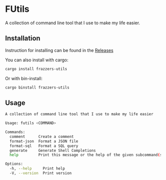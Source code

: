 # FUtils

A collection of command line tool that I use to make my life easier.

## Installation

Instruction for installing can be found in the [Releases](https://github.com/Frazzer951/futils/releases/latest)

You can also install with cargo:

```bash
cargo install frazzers-utils
```

Or with bin-install:

```bash
cargo binstall frazzers-utils
```

## Usage

<!-- Usage -->
```bash
A collection of command line tool that I use to make my life easier

Usage: futils <COMMAND>

Commands:
  comment      Create a comment
  format-json  Format a JSON file
  format-sql   Format a SQL query
  generate     Generate Shell Completions
  help         Print this message or the help of the given subcommand(s)

Options:
  -h, --help     Print help
  -V, --version  Print version
```
<!-- Usage End -->
